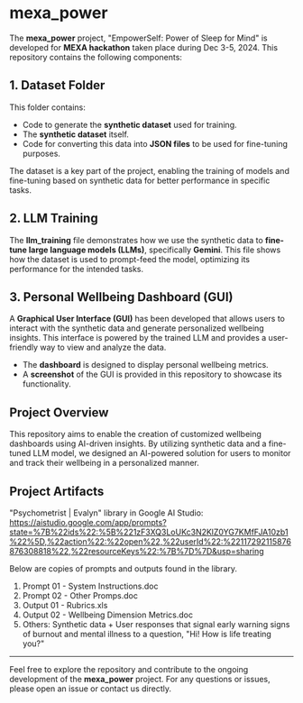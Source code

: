 # mexa_power

The **mexa_power** project, "EmpowerSelf: Power of Sleep for Mind" is developed for **MEXA hackathon** taken place during Dec 3-5, 2024. This repository contains the following components:

## 1. Dataset Folder

This folder contains:

- Code to generate the **synthetic dataset** used for training.
- The **synthetic dataset** itself.
- Code for converting this data into **JSON files** to be used for fine-tuning purposes.

The dataset is a key part of the project, enabling the training of models and fine-tuning based on synthetic data for better performance in specific tasks.

## 2. LLM Training

The **llm_training** file demonstrates how we use the synthetic data to **fine-tune large language models (LLMs)**, specifically **Gemini**. This file shows how the dataset is used to prompt-feed the model, optimizing its performance for the intended tasks.

## 3. Personal Wellbeing Dashboard (GUI)

A **Graphical User Interface (GUI)** has been developed that allows users to interact with the synthetic data and generate personalized wellbeing insights. This interface is powered by the trained LLM and provides a user-friendly way to view and analyze the data.

- The **dashboard** is designed to display personal wellbeing metrics.
- A **screenshot** of the GUI is provided in this repository to showcase its functionality.

## Project Overview

This repository aims to enable the creation of customized wellbeing dashboards using AI-driven insights. By utilizing synthetic data and a fine-tuned LLM model, we designed an AI-powered solution for users to monitor and track their wellbeing in a personalized manner.

## Project Artifacts

"Psychometrist | Evalyn" library in Google AI Studio:
https://aistudio.google.com/app/prompts?state=%7B%22ids%22:%5B%221zF3XQ3LoUKc3N2KlZ0YG7KMfFJA10zb1%22%5D,%22action%22:%22open%22,%22userId%22:%22117292115876876308818%22,%22resourceKeys%22:%7B%7D%7D&usp=sharing

Below are copies of prompts and outputs found in the library.
1. Prompt 01 - System Instructions.doc
2. Prompt 02 - Other Promps.doc
3. Output 01 - Rubrics.xls
4. Output 02 - Wellbeing Dimension Metrics.doc
5. Others: Synthetic data + User responses that signal early warning signs of burnout and mental illness to a question, "Hi! How is life treating you?"
   
---

Feel free to explore the repository and contribute to the ongoing development of the **mexa_power** project. For any questions or issues, please open an issue or contact us directly.




